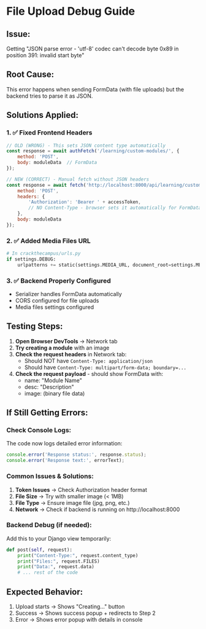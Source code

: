 # File Upload Debug Guide

## Issue: 
Getting "JSON parse error - 'utf-8' codec can't decode byte 0x89 in position 391: invalid start byte"

## Root Cause:
This error happens when sending FormData (with file uploads) but the backend tries to parse it as JSON.

## Solutions Applied:

### 1. ✅ Fixed Frontend Headers
```javascript
// OLD (WRONG) - This sets JSON content type automatically
const response = await authFetch('/learning/custom-modules/', {
    method: 'POST',
    body: moduleData  // FormData
});

// NEW (CORRECT) - Manual fetch without JSON headers
const response = await fetch('http://localhost:8000/api/learning/custom-modules/', {
    method: 'POST',
    headers: {
        'Authorization': 'Bearer ' + accessToken,
        // NO Content-Type - browser sets it automatically for FormData
    },
    body: moduleData
});
```

### 2. ✅ Added Media Files URL
```python
# In crackthecampus/urls.py
if settings.DEBUG:
    urlpatterns += static(settings.MEDIA_URL, document_root=settings.MEDIA_ROOT)
```

### 3. ✅ Backend Properly Configured
- Serializer handles FormData automatically
- CORS configured for file uploads
- Media files settings configured

## Testing Steps:

1. **Open Browser DevTools** → Network tab
2. **Try creating a module** with an image
3. **Check the request headers** in Network tab:
   - Should NOT have `Content-Type: application/json`
   - Should have `Content-Type: multipart/form-data; boundary=...`
4. **Check the request payload** - should show FormData with:
   - name: "Module Name"
   - desc: "Description"
   - image: (binary file data)

## If Still Getting Errors:

### Check Console Logs:
The code now logs detailed error information:
```javascript
console.error('Response status:', response.status);
console.error('Response text:', errorText);
```

### Common Issues & Solutions:

1. **Token Issues** → Check Authorization header format
2. **File Size** → Try with smaller image (< 1MB)
3. **File Type** → Ensure image file (jpg, png, etc.)
4. **Network** → Check if backend is running on http://localhost:8000

### Backend Debug (if needed):
Add this to your Django view temporarily:
```python
def post(self, request):
    print("Content-Type:", request.content_type)
    print("Files:", request.FILES)
    print("Data:", request.data)
    # ... rest of the code
```

## Expected Behavior:
1. Upload starts → Shows "Creating..." button
2. Success → Shows success popup + redirects to Step 2
3. Error → Shows error popup with details in console